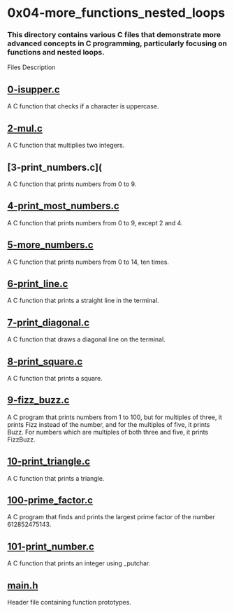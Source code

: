 # 0x04-more_functions_nested_loops
### This directory contains various C files that demonstrate more advanced concepts in C programming, particularly focusing on functions and nested loops.

Files Description
## [0-isupper.c](https://github.com/Assiminee/alx-low_level_programming/blob/main/0x04-more_functions_nested_loops/0-isupper.c)
A C function that checks if a character is uppercase.

## [2-mul.c](https://github.com/Assiminee/alx-low_level_programming/blob/main/0x04-more_functions_nested_loops/1-isdigit.c)
A C function that multiplies two integers.

## [3-print_numbers.c](
A C function that prints numbers from 0 to 9.

## [4-print_most_numbers.c](https://github.com/Assiminee/alx-low_level_programming/blob/main/0x04-more_functions_nested_loops/3-print_numbers.c)
A C function that prints numbers from 0 to 9, except 2 and 4.

## [5-more_numbers.c](https://github.com/Assiminee/alx-low_level_programming/blob/main/0x04-more_functions_nested_loops/5-more_numbers.c)
A C function that prints numbers from 0 to 14, ten times.

## [6-print_line.c](https://github.com/Assiminee/alx-low_level_programming/blob/main/0x04-more_functions_nested_loops/6-print_line.c)
A C function that prints a straight line in the terminal.

## [7-print_diagonal.c](https://github.com/Assiminee/alx-low_level_programming/blob/main/0x04-more_functions_nested_loops/7-print_diagonal.c)
A C function that draws a diagonal line on the terminal.

## [8-print_square.c](https://github.com/Assiminee/alx-low_level_programming/blob/main/0x04-more_functions_nested_loops/8-print_square.c)
A C function that prints a square.

## [9-fizz_buzz.c](https://github.com/Assiminee/alx-low_level_programming/blob/main/0x04-more_functions_nested_loops/9-fizz_buzz.c)
A C program that prints numbers from 1 to 100, but for multiples of three, it prints Fizz instead of the number, and for the multiples of five, it prints Buzz. For numbers which are multiples of both three and five, it prints FizzBuzz.

## [10-print_triangle.c](https://github.com/Assiminee/alx-low_level_programming/blob/main/0x04-more_functions_nested_loops/10-print_triangle.c)
A C function that prints a triangle.

## [100-prime_factor.c](https://github.com/Assiminee/alx-low_level_programming/blob/main/0x04-more_functions_nested_loops/100-prime_factor.c)
A C program that finds and prints the largest prime factor of the number 612852475143.

## [101-print_number.c](https://github.com/Assiminee/alx-low_level_programming/blob/main/0x04-more_functions_nested_loops/101-print_number.c)
A C function that prints an integer using _putchar.

## [main.h](https://github.com/Assiminee/alx-low_level_programming/blob/main/0x04-more_functions_nested_loops/main.h)
Header file containing function prototypes.
